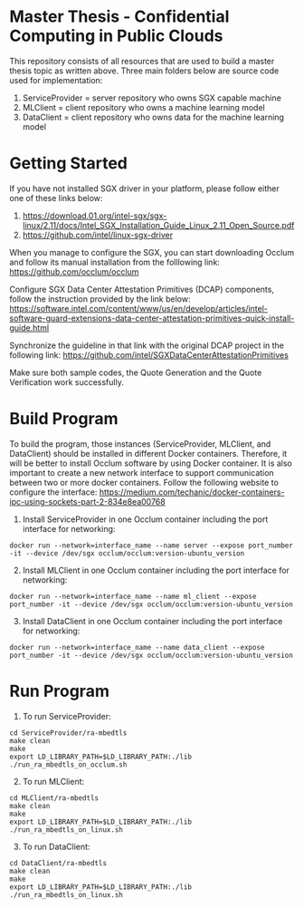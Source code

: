 # Master Thesis - Confidential Computing in Public Clouds

This repository consists of all resources that are used to build a master thesis topic as written above. Three main folders below are source code used for implementation:
1. ServiceProvider = server repository who owns SGX capable machine
2. MLClient = client repository who owns a machine learning model
3. DataClient = client repository who owns data for the machine learning model

# Getting Started

If you have not installed SGX driver in your platform, please follow either one of these links below:
1. https://download.01.org/intel-sgx/sgx-linux/2.11/docs/Intel_SGX_Installation_Guide_Linux_2.11_Open_Source.pdf
2. https://github.com/intel/linux-sgx-driver

When you manage to configure the SGX, you can start downloading Occlum and follow its manual installation from the folllowing link:
https://github.com/occlum/occlum

Configure SGX Data Center Attestation Primitives (DCAP) components, follow the instruction provided by the link below:
https://software.intel.com/content/www/us/en/develop/articles/intel-software-guard-extensions-data-center-attestation-primitives-quick-install-guide.html

Synchronize the guideline in that link with the original DCAP project in the following link:
https://github.com/intel/SGXDataCenterAttestationPrimitives

Make sure both sample codes, the Quote Generation and the Quote Verification work successfully. 

# Build Program

To build the program, those instances (ServiceProvider, MLClient, and DataClient) should be installed in different Docker containers. Therefore, it will be better to install Occlum software by using Docker container. It is also important to create a new network interface to support communication between two or more docker containers. Follow the following website to configure the interface:
https://medium.com/techanic/docker-containers-ipc-using-sockets-part-2-834e8ea00768

1. Install ServiceProvider in one Occlum container including the port interface for networking:
```
docker run --network=interface_name --name server --expose port_number -it --device /dev/sgx occlum/occlum:version-ubuntu_version
```
2. Install MLClient in one Occlum container including the port interface for networking:
```
docker run --network=interface_name --name ml_client --expose port_number -it --device /dev/sgx occlum/occlum:version-ubuntu_version
```
3. Install DataClient in one Occlum container including the port interface for networking:
```
docker run --network=interface_name --name data_client --expose port_number -it --device /dev/sgx occlum/occlum:version-ubuntu_version
```

# Run Program
1. To run ServiceProvider:
```
cd ServiceProvider/ra-mbedtls
make clean
make
export LD_LIBRARY_PATH=$LD_LIBRARY_PATH:./lib
./run_ra_mbedtls_on_occlum.sh
```

2. To run MLClient:
```
cd MLClient/ra-mbedtls
make clean
make
export LD_LIBRARY_PATH=$LD_LIBRARY_PATH:./lib
./run_ra_mbedtls_on_linux.sh
```

3. To run DataClient:
```
cd DataClient/ra-mbedtls
make clean
make
export LD_LIBRARY_PATH=$LD_LIBRARY_PATH:./lib
./run_ra_mbedtls_on_linux.sh
```




